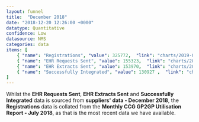 ```yaml
---
layout: funnel
title:  "December 2018"
date: "2018-12-20 12:26:00 +0000"
datatype: Quantitative
confidence: Low
datasource: NMS
categories: data
items: [
    { "name": "Registrations", "value": 325772,  "link": "charts/2019-02-28-registrations-jul2018" },
    { "name": "EHR Requests Sent", "value": 155323,  "link": "charts/2019-03-20-supplier-to-supplier-dec2018" },
    { "name": "EHR Extracts Sent", "value": 153970,  "link": "charts/2019-03-20-message-types-dec2018" },
    { "name": "Successfully Integrated", "value": 130927 ,  "link": "charts/2019-03-21-success-supplier-to-supplier-dec2018"}
]
---
```

Whilst the **EHR Requests Sent**, **EHR Extracts Sent** and **Successfully Integrated** data is sourced from **suppliers' data - December 2018**, the **Registrations** data is collated from the **Monthly CCG GP2GP Utilisation Report - July 2018**, as that is the most recent data we have available.
